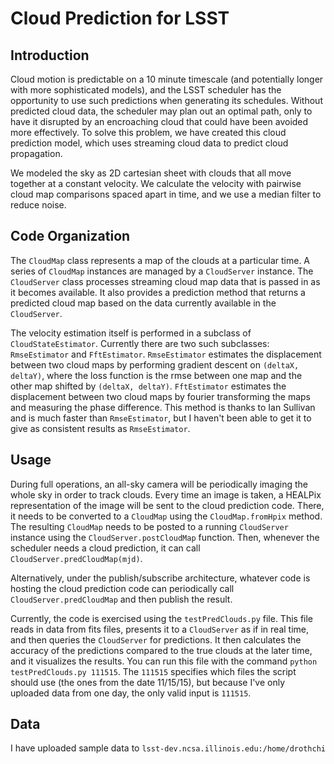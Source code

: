 # Cloud Prediction for LSST

## Introduction
Cloud motion is predictable on a 10 minute timescale (and potentially longer with more sophisticated models), and the LSST scheduler has the opportunity to use such predictions when generating its schedules. Without predicted cloud data, the scheduler may plan out an optimal path, only to have it disrupted by an encroaching cloud that could have been avoided more effectively. To solve this problem, we have created this cloud prediction model, which uses streaming cloud data to predict cloud propagation.

We modeled the sky as 2D cartesian sheet with clouds that all move together at a constant velocity. We calculate the velocity with pairwise cloud map comparisons spaced apart in time, and we use a median filter to reduce noise.

## Code Organization
The `CloudMap` class represents a map of the clouds at a particular time. A series of `CloudMap` instances are managed by a `CloudServer` instance. The `CloudServer` class processes streaming cloud map data that is passed in as it becomes available. It also provides a prediction method that returns a predicted cloud map based on the data currently available in the `CloudServer`. 

The velocity estimation itself is performed in a subclass of `CloudStateEstimator`. Currently there are two such subclasses: `RmseEstimator` and `FftEstimator`. `RmseEstimator` estimates the displacement between two cloud maps by performing gradient descent on `(deltaX, deltaY)`, where the loss function is the rmse between one map and the other map shifted by `(deltaX, deltaY)`. `FftEstimator` estimates the displacement between two cloud maps by fourier transforming the maps and measuring the phase difference. This method is thanks to Ian Sullivan and is much faster than `RmseEstimator`, but I haven't been able to get it to give as consistent results as `RmseEstimator`.

## Usage

During full operations, an all-sky camera will be periodically imaging the whole sky in order to track clouds. Every time an image is taken, a HEALPix representation of the image will be sent to the cloud prediction code. There, it needs to be converted to a `CloudMap` using the `CloudMap.fromHpix` method. The resulting `CloudMap` needs to be posted to a running `CloudServer` instance using the `CloudServer.postCloudMap` function. Then, whenever the scheduler needs a cloud prediction, it can call `CloudServer.predCloudMap(mjd)`. 

Alternatively, under the publish/subscribe architecture, whatever code is hosting the cloud prediction code can periodically call `CloudServer.predCloudMap` and then publish the result.

Currently, the code is exercised using the `testPredClouds.py` file. This file reads in data from fits files, presents it to a `CloudServer` as if in real time, and then queries the `CloudServer` for predictions. It then calculates the accuracy of the predictions compared to the true clouds at the later time, and it visualizes the results. You can run this file with the command `python testPredClouds.py 111515`. The `111515` specifies which files the script should use (the ones from the date 11/15/15), but because I've only uploaded data from one day, the only valid input is `111515`.

## Data

I have uploaded sample data to `lsst-dev.ncsa.illinois.edu:/home/drothchi`
